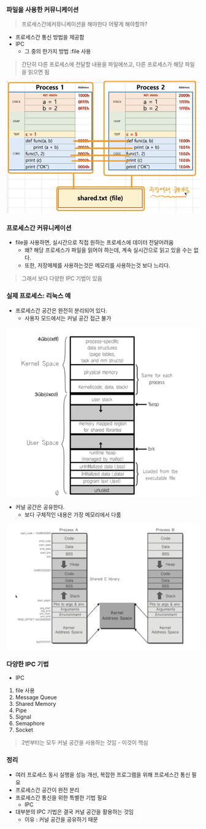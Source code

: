 

### 파일을 사용한 커뮤니케이션
> 프로세스간에커뮤니케이션을 해야한다 어떻게 해야할까?
* 프로세스간 통신 방법을 제공함
* IPC 
    * 그 중의 한가지 방법 :file 사용

> 간단히 다른 프로세스에 전달할 내용을 파일에쓰고, 다른 프로세스가 해당 파일을 읽으면 됨

![클라이언트와 서버](img/29-2.png)


### 프로세스간 커뮤니케이션
* file을 사용하면, 실시간으로 직접 원하는 프로세스에 데이터 전달어려움 
    * 왜? 해당 프로세스가 파일을 읽어야 하는데, 계속 실시간으로 읽고 있을 수는 없다.
    * 또한, 저장매체를 사용하는것은 메모리를 사용하는것 보다 느리다.
  
> 그래서 보다 다양한 IPC 기법이 있음



### 실제 프로세스: 리눅스 예
* 프로세스간 공간은 완전히 분리되어 있다.
    * 사용자 모드에서는 커널 공간 접근 불가

![프로세스](img/30-1.png)

* 커널 공간은 공유한다.
    * 보다 구체적인 내용은 가장 메모리에서 다룸

![커널 공간을 공유](img/30-2.png)


### 다양한 IPC 기법

* IPC

1. file 사용
2. Message Queue
3. Shared Memory
4. Pipe
5. Signal
6. Semaphore
7. Socket
   
> 2번부터는 모두 커널 공간을 사용하는 것임 - 이것이 핵심

### 정리
* 여러 프로세스 동시 실행을 성능 개선, 복잡한 프로그램을 위해 프로세스간 통신 필요
* 프로세스간 공간이 완전 분리
* 프로세스간 통신을 위한 특별한 기법 필요
    * IPC 
* 대부분의 IPC 기법은 결국 커널 공간을 활용하는 것임
    * 이유 : 커널 공간을 공유하기 때문
